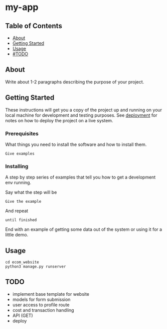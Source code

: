 # my-app

## Table of Contents

- [About](#about)
- [Getting Started](#getting_started)
- [Usage](#usage)
- [#TODO](#todo)

## About <a name = "about"></a>

Write about 1-2 paragraphs describing the purpose of your project.

## Getting Started <a name = "getting_started"></a>

These instructions will get you a copy of the project up and running on your local machine for development and testing purposes. See [deployment](#deployment) for notes on how to deploy the project on a live system.

### Prerequisites

What things you need to install the software and how to install them.

```
Give examples
```

### Installing

A step by step series of examples that tell you how to get a development env running.

Say what the step will be

```
Give the example
```

And repeat

```
until finished
```

End with an example of getting some data out of the system or using it for a little demo.

## Usage <a name = "usage"></a>
```
cd ecom_website
python3 manage.py runserver
```

## TODO<a name = 'todo'>
- implement base template for website
- models for form submission
- user access to profile route
- cost and transaction handling
- API (GET)
- deploy